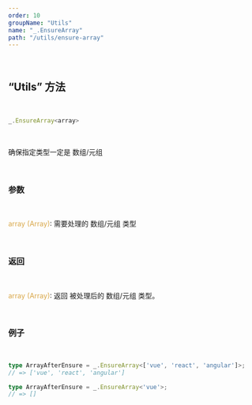 ```yaml
---
order: 10
groupName: "Utils"
name: "_.EnsureArray"
path: "/utils/ensure-array"
---
```


<br/>

## “Utils” 方法

<br/>

```typescript
_.EnsureArray<array>
```

<br/>

确保指定类型一定是 数组/元组

<br/>

### 参数

<br/>

<font color="#d9a84a">array (Array)</font>: 需要处理的 数组/元组 类型

<br/>

### 返回

<br/>

<font color="#d9a84a">array (Array)</font>: 返回 被处理后的 数组/元组 类型。

<br/>

### 例子

<br/>

```typescript
type ArrayAfterEnsure = _.EnsureArray<['vue', 'react', 'angular']>;
// => ['vue', 'react', 'angular']

type ArrayAfterEnsure = _.EnsureArray<'vue'>;
// => []
```
